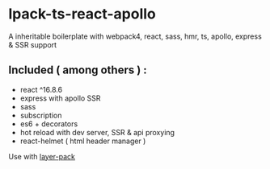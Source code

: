 # lpack-ts-react-apollo

A inheritable boilerplate with webpack4, react, sass, hmr, ts, apollo, express & SSR support


<h2>Included ( among others ) : </h2>
<ul>
    <li>react ^16.8.6</li>
    <li>express with apollo SSR</li>
    <li>sass</li>
    <li>subscription</li>
    <li>es6 + decorators</li>
    <li>hot reload with dev server, SSR & api proxying</li>
    <li>react-helmet ( html header manager )</li>
</ul>

Use with [layer-pack](https://github.com/n8tz/layer-pack)